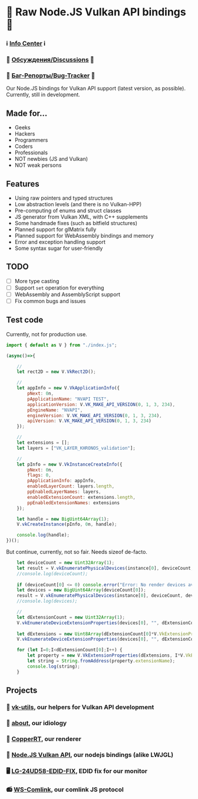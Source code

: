 # 🍵 Raw Node.JS Vulkan API bindings 🍵

### ℹ️ [Info Center](https://github.com/hydra2s-info) ℹ️ 
### 💬 [Обсуждения/Discussions](https://github.com/hydra2s-info/about/discussions) 💬
### 🐞 [Баг-Репорты/Bug-Tracker](https://github.com/hydra2s-info/about/issues) 🐞

Our Node.JS bindings for Vulkan API support (latest version, as possible). Currently, still in development. 

## Made for...

- Geeks
- Hackers
- Programmers
- Coders
- Professionals
- NOT newbies (JS and Vulkan)
- NOT weak persons

## Features

- Using raw pointers and typed structures
- Low abstraction levels (and there is no Vulkan-HPP)
- Pre-computing of enums and struct classes
- JS generator from Vulkan XML, with C++ supplements
- Some handmade fixes (such as bitfield structures)
- Planned support for glMatrix fully
- Planned support for WebAssembly bindings and memory
- Error and exception handling support
- Some syntax sugar for user-friendly

## TODO

- [ ] More type casting
- [ ] Support `set` operation for everything
- [ ] WebAssembly and AssemblyScript support
- [ ] Fix common bugs and issues

## Test code

Currently, not for production use. 

```js
import { default as V } from "./index.js";

(async()=>{

    //
    let rect2D = new V.VkRect2D();

    //
    let appInfo = new V.VkApplicationInfo({
        pNext: 0n,
        pApplicationName: "NVAPI TEST",
        applicationVersion: V.VK_MAKE_API_VERSION(0, 1, 3, 234),
        pEngineName: "NVAPI",
        engineVersion: V.VK_MAKE_API_VERSION(0, 1, 3, 234),
        apiVersion: V.VK_MAKE_API_VERSION(0, 1, 3, 234)
    });

    //
    let extensions = [];
    let layers = ["VK_LAYER_KHRONOS_validation"];

    //
    let pInfo = new V.VkInstanceCreateInfo({
        pNext: 0n,
        flags: 0,
        pApplicationInfo: appInfo,
        enabledLayerCount: layers.length,
        ppEnabledLayerNames: layers,
        enabledExtensionCount: extensions.length,
        ppEnabledExtensionNames: extensions
    });

    let handle = new BigUint64Array(1);
    V.vkCreateInstance(pInfo, 0n, handle);

    console.log(handle);
})();
```

But continue, currently, not so fair. Needs sizeof de-facto.

```js
    let deviceCount = new Uint32Array(1);
    let result = V.vkEnumeratePhysicalDevices(instance[0], deviceCount, 0n);
    //console.log(deviceCount);
    
    if (deviceCount[0] <= 0) console.error("Error: No render devices available!");
    let devices = new BigUint64Array(deviceCount[0]);
    result = V.vkEnumeratePhysicalDevices(instance[0], deviceCount, devices);
    //console.log(devices);

    //
    let dExtensionCount = new Uint32Array(1);
    V.vkEnumerateDeviceExtensionProperties(devices[0], "", dExtensionCount, 0n);
    
    let dExtensions = new Uint8Array(dExtensionCount[0]*V.VkExtensionProperties.sizeof);
    V.vkEnumerateDeviceExtensionProperties(devices[0], "", dExtensionCount, dExtensions);

    for (let I=0;I<dExtensionCount[0];I++) {
        let property = new V.VkExtensionProperties(dExtensions, I*V.VkExtensionProperties.sizeof, V.VkExtensionProperties.sizeof);
        let string = String.fromAddress(property.extensionName);
        console.log(string);
    }
```

## Projects

### 📀 [vk-utils](https://github.com/hydra2s/vk-utils), our helpers for Vulkan API development 
### 🥀 [about](https://github.com/hydra2s-info/about), our idiology
### 🌋 [CopperRT](https://github.com/hydra2s/CopperRT), our renderer
### 🍵 [Node.JS Vulkan API](https://github.com/hydra2s/node-vulkan-api), our nodejs bindings (alike LWJGL)
### 🖥️ [LG-24UD58-EDID-FIX](https://github.com/hydra2s/LG-24UD58-EDID-FIX), EDID fix for our monitor
### 📻 [WS-Comlink](https://github.com/hydra2s/ws-comlink), our comlink JS protocol
